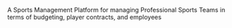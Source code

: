 A Sports Management Platform for managing Professional Sports Teams in terms of budgeting, player contracts, and employees